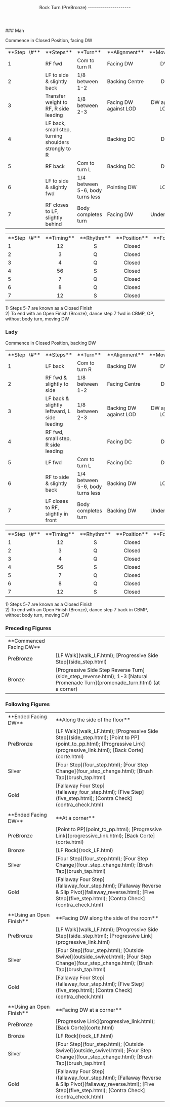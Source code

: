 <header>Rock Turn (PreBronze)
---------------------

 </header>### Man

Commence in Closed Position, facing DW

 <table class="style1"> <tbody><tr> <td style="width:10%">**Step<span style="color:white">\_</span>\#**</td> <td style="width:38%">**Steps**</td> <td style="width:20%">**Turn**</td> <td style="width:16%">**Alignment**</td> <td style="width:16%;text-align:center">**Moving**</td> </tr> <tr> <td>1</td> <td>RF fwd</td> <td>Com to turn R</td> <td>Facing DW</td> <td style="text-align:center">DW</td> </tr> <tr> <td>2</td> <td>LF to side &amp; slightly back</td> <td>1/8 between 1-2</td> <td>Backing Centre</td> <td style="text-align:center">DC</td> </tr> <tr> <td>3</td> <td>Transfer weight to RF, R side leading</td> <td>1/8 between 2-3</td> <td>Facing DW against LOD</td> <td style="text-align:center">DW against LOD</td> </tr> <tr> <td>4</td> <td>LF back, small step, turning shoulders strongly to R</td> <td> </td> <td>Backing DC</td> <td style="text-align:center">DC</td> </tr> <tr> <td>5</td> <td>RF back</td> <td>Com to turn L</td> <td>Backing DC</td> <td style="text-align:center">DC</td> </tr> <tr> <td>6</td> <td>LF to side &amp; slightly fwd</td> <td>1/4 between 5-6, body turns less</td> <td>Pointing DW</td> <td style="text-align:center">LOD</td> </tr> <tr> <td>7</td> <td>RF closes to LF, slightly behind</td> <td>Body completes turn</td> <td>Facing DW</td> <td style="text-align:center">Under Body</td> </tr> </tbody></table>

 <table class="style1"> <tbody><tr> <td style="width:10%">**Step<span style="color:white">\_</span>\#**</td> <td style="width:20%;text-align:center">**Timing**</td> <td style="width:20%;text-align:center">**Rhythm**</td> <td style="width:20%;text-align:center">**Position**</td> <td style="width:30%;text-align:right">**Footwork**</td> </tr> <tr> <td>1</td> <td style="text-align:center">12</td> <td style="text-align:center">S</td> <td style="text-align:center">Closed</td> <td style="text-align:right">HF</td> </tr> <tr> <td>2</td> <td style="text-align:center">3</td> <td style="text-align:center">Q</td> <td style="text-align:center">Closed</td> <td style="text-align:right">i/e of BH</td> </tr> <tr> <td>3</td> <td style="text-align:center">4</td> <td style="text-align:center">Q</td> <td style="text-align:center">Closed</td> <td style="text-align:right">WF</td> </tr> <tr> <td>4</td> <td style="text-align:center">56</td> <td style="text-align:center">S</td> <td style="text-align:center">Closed</td> <td style="text-align:right">i/e of BH</td> </tr> <tr> <td>5</td> <td style="text-align:center">7</td> <td style="text-align:center">Q</td> <td style="text-align:center">Closed</td> <td style="text-align:right">BH</td> </tr> <tr> <td>6</td> <td style="text-align:center">8</td> <td style="text-align:center">Q</td> <td style="text-align:center">Closed</td> <td style="text-align:right">i/e of WF</td> </tr> <tr> <td>7</td> <td style="text-align:center">12</td> <td style="text-align:center">S</td> <td style="text-align:center">Closed</td> <td style="text-align:right">WF</td> </tr> </tbody></table>

1\) Steps 5-7 are known as a Closed Finish  
 2) To end with an Open Finish (Bronze), dance step 7 fwd in CBMP, OP, without body turn, moving DW

### Lady

Commence in Closed Position, backing DW

 <table class="style1"> <tbody><tr> <td style="width:10%">**Step<span style="color:white">\_</span>\#**</td> <td style="width:38%">**Steps**</td> <td style="width:20%">**Turn**</td> <td style="width:16%">**Alignment**</td> <td style="width:16%;text-align:center">**Moving**</td> </tr> <tr> <td>1</td> <td>LF back</td> <td>Com to turn R</td> <td>Backing DW</td> <td style="text-align:center">DW</td> </tr> <tr> <td>2</td> <td>RF fwd &amp; slightly to side</td> <td>1/8 between 1-2</td> <td>Facing Centre</td> <td style="text-align:center">DC</td> </tr> <tr> <td>3</td> <td>LF back &amp; slightly leftward, L side leading</td> <td>1/8 between 2-3</td> <td>Backing DW against LOD</td> <td style="text-align:center">DW against LOD</td> </tr> <tr> <td>4</td> <td>RF fwd, small step, R side leading</td> <td> </td> <td>Facing DC</td> <td style="text-align:center">DC</td> </tr> <tr> <td>5</td> <td>LF fwd</td> <td>Com to turn L</td> <td>Facing DC</td> <td style="text-align:center">DC</td> </tr> <tr> <td>6</td> <td>RF to side &amp; slightly back</td> <td>1/4 between 5-6, body turns less</td> <td>Backing DW</td> <td style="text-align:center">LOD</td> </tr> <tr> <td>7</td> <td>LF closes to RF, slightly in front</td> <td>Body completes turn</td> <td>Backing DW</td> <td style="text-align:center">Under Body</td> </tr> </tbody></table>

 <table class="style1"> <tbody><tr> <td style="width:10%">**Step<span style="color:white">\_</span>\#**</td> <td style="width:20%;text-align:center">**Timing**</td> <td style="width:20%;text-align:center">**Rhythm**</td> <td style="width:20%;text-align:center">**Position**</td> <td style="width:30%;text-align:right">**Footwork**</td> </tr> <tr> <td>1</td> <td style="text-align:center">12</td> <td style="text-align:center">S</td> <td style="text-align:center">Closed</td> <td style="text-align:right">BH</td> </tr> <tr> <td>2</td> <td style="text-align:center">3</td> <td style="text-align:center">Q</td> <td style="text-align:center">Closed</td> <td style="text-align:right">HF</td> </tr> <tr> <td>3</td> <td style="text-align:center">4</td> <td style="text-align:center">Q</td> <td style="text-align:center">Closed</td> <td style="text-align:right">i/e of BH</td> </tr> <tr> <td>4</td> <td style="text-align:center">56</td> <td style="text-align:center">S</td> <td style="text-align:center">Closed</td> <td style="text-align:right">HF</td> </tr> <tr> <td>5</td> <td style="text-align:center">7</td> <td style="text-align:center">Q</td> <td style="text-align:center">Closed</td> <td style="text-align:right">HF</td> </tr> <tr> <td>6</td> <td style="text-align:center">8</td> <td style="text-align:center">Q</td> <td style="text-align:center">Closed</td> <td style="text-align:right">i/e of BH</td> </tr> <tr> <td>7</td> <td style="text-align:center">12</td> <td style="text-align:center">S</td> <td style="text-align:center">Closed</td> <td style="text-align:right">WF</td> </tr> </tbody></table>

1\) Steps 5-7 are known as a Closed Finish  
 2) To end with an Open Finish (Bronze), dance step 7 back in CBMP, without body turn, moving DW

### Preceding Figures

 <table> <tbody><tr> <td>**Commenced Facing DW**</td> <td> </td> </tr> <tr> <td style="width:30%">PreBronze</td> <td> [LF Walk](walk_LF.html); [Progressive Side Step](side_step.html) </td> </tr> <tr> <td>Bronze</td> <td> [Progressive Side Step Reverse Turn](side_step_reverse.html); 1-3 [Natural Promenade Turn](promenade_turn.html) (at a corner) </td> </tr> </tbody></table>

### Following Figures

 <table> <tbody><tr> <td style="width:30%">**Ended Facing DW**</td> <td>**Along the side of the floor**</td> </tr> <tr> <td style="width:30%">PreBronze</td> <td> [LF Walk](walk_LF.html); [Progressive Side Step](side_step.html); [Point to PP](point_to_pp.html); [Progressive Link](progressive_link.html); [Back Corte](corte.html) </td> </tr> <tr> <td style="width:30%">Silver</td> <td> [Four Step](four_step.html); [Four Step Change](four_step_change.html); [Brush Tap](brush_tap.html) </td> </tr> <tr> <td style="width:30%">Gold</td> <td> [Fallaway Four Step](fallaway_four_step.html); [Five Step](five_step.html); [Contra Check](contra_check.html) </td> </tr> <tr> <td style="width:30%"> </td> <td> </td> </tr> <tr> <td style="width:30%">**Ended Facing DW**</td> <td>**At a corner**</td> </tr> <tr> <td style="width:30%">PreBronze</td> <td> [Point to PP](point_to_pp.html); [Progressive Link](progressive_link.html); [Back Corte](corte.html) </td> </tr> <tr> <td style="width:30%">Bronze</td> <td> [LF Rock](rock_LF.html) </td> </tr> <tr> <td style="width:30%">Silver</td> <td> [Four Step](four_step.html); [Four Step Change](four_step_change.html); [Brush Tap](brush_tap.html) </td> </tr> <tr> <td style="width:30%">Gold</td> <td> [Fallaway Four Step](fallaway_four_step.html); [Fallaway Reverse &amp; Slip Pivot](fallaway_reverse.html); [Five Step](five_step.html); [Contra Check](contra_check.html) </td> </tr> <tr> <td style="width:30%"> </td> <td> </td> </tr> <tr> <td style="width:30%">**Using an Open Finish**</td> <td>**Facing DW along the side of the room**</td> </tr> <tr> <td style="width:30%">PreBronze</td> <td> [LF Walk](walk_LF.html); [Progressive Side Step](side_step.html); [Progressive Link](progressive_link.html) </td> </tr> <tr> <td style="width:30%">Silver</td> <td> [Four Step](four_step.html); [Outside Swivel](outside_swivel.html); [Four Step Change](four_step_change.html); [Brush Tap](brush_tap.html) </td> </tr> <tr> <td style="width:30%">Gold</td> <td> [Fallaway Four Step](fallaway_four_step.html); [Five Step](five_step.html); [Contra Check](contra_check.html) </td> </tr> <tr> <td style="width:30%"> </td> <td> </td> </tr> <tr> <td style="width:30%">**Using an Open Finish**</td> <td>**Facing DW at a corner**</td> </tr> <tr> <td style="width:30%">PreBronze</td> <td> [Progressive Link](progressive_link.html); [Back Corte](corte.html) </td> </tr> <tr> <td style="width:30%">Bronze</td> <td> [LF Rock](rock_LF.html) </td> </tr> <tr> <td style="width:30%">Silver</td> <td> [Four Step](four_step.html); [Outside Swivel](outside_swivel.html); [Four Step Change](four_step_change.html); [Brush Tap](brush_tap.html) </td> </tr> <tr> <td style="width:30%">Gold</td> <td> [Fallaway Four Step](fallaway_four_step.html); [Fallaway Reverse &amp; Slip Pivot](fallaway_reverse.html); [Five Step](five_step.html); [Contra Check](contra_check.html) </td> </tr> </tbody></table>